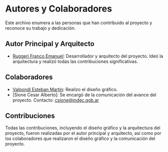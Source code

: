 # Autores y Colaboradores

Este archivo enumera a las personas que han contribuido al proyecto y reconoce su trabajo y dedicación.

## Autor Principal y Arquitecto

- [Ruggeri Franco Emanuel](https://github.com/FrancoRu): Desarrollador y arquitecto del proyecto. Ideó la arquitectura y realizó todas las contribuciones significativas.

## Colaboradores

- [Valpondi Esteban Martin](https://www.linkedin.com/in/esteban-mart%C3%ADn-valpondi-b85688159/): Realizo el diseño gráfico.
- [Sione Cesar Alberto]: Se encargó de la comunicación del avance del proyecto. Contacto: csione@indec.gob.ar

## Contribuciones

Todas las contribuciones, incluyendo el diseño gráfico y la arquitectura del proyecto, fueron realizadas por el autor principal y arquitecto, así como por los colaboradores que realizaron el diseño gráfico y la comunicación del proyecto.
